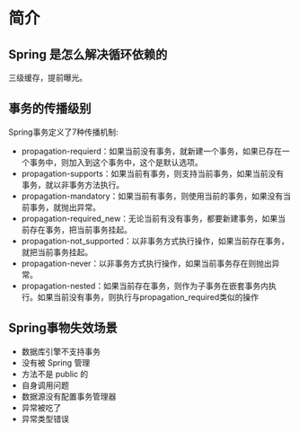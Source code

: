 # 简介

## Spring 是怎么解决循环依赖的
三级缓存，提前曝光。

## 事务的传播级别
Spring事务定义了7种传播机制:
- propagation-requierd：如果当前没有事务，就新建一个事务，如果已存在一个事务中，则加入到这个事务中，这个是默认选项。
- propagation-supports：如果当前有事务，则支持当前事务，如果当前没有事务，就以非事务方法执行。
- propagation-mandatory：如果当前有事务，则使用当前的事务，如果没有当前事务，就抛出异常。
- propagation-required_new：无论当前有没有事务，都要新建事务，如果当前存在事务，把当前事务挂起。
- propagation-not_supported：以非事务方式执行操作，如果当前存在事务，就把当前事务挂起。
- propagation-never：以非事务方式执行操作，如果当前事务存在则抛出异常。
- propagation-nested：如果当前存在事务，则作为子事务在嵌套事务内执行。如果当前没有事务，则执行与propagation_required类似的操作

## Spring事物失效场景
- 数据库引擎不支持事务
- 没有被 Spring 管理
- 方法不是 public 的
- 自身调用问题
- 数据源没有配置事务管理器
- 异常被吃了
- 异常类型错误